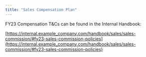 ```yaml
---
title: "Sales Compensation Plan"
---
```


FY23 Compensation T&Cs can be found in the Internal Handbook:

[https://internal.example_company.com/handbook/sales/sales-commission/#fy23-sales-commission-policies](https://internal.example_company.com/handbook/sales/sales-commission/#fy23-sales-commission-policies)
